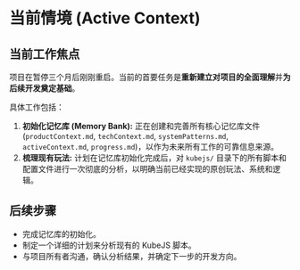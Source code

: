 # 当前情境 (Active Context)

## 当前工作焦点

项目在暂停三个月后刚刚重启。当前的首要任务是**重新建立对项目的全面理解**并**为后续开发奠定基础**。

具体工作包括：

1.  **初始化记忆库 (Memory Bank):** 正在创建和完善所有核心记忆库文件 (`productContext.md`, `techContext.md`, `systemPatterns.md`, `activeContext.md`, `progress.md`)，以作为未来所有工作的可靠信息来源。
2.  **梳理现有玩法:** 计划在记忆库初始化完成后，对 `kubejs/` 目录下的所有脚本和配置文件进行一次彻底的分析，以明确当前已经实现的原创玩法、系统和逻辑。

## 后续步骤

- 完成记忆库的初始化。
- 制定一个详细的计划来分析现有的 KubeJS 脚本。
- 与项目所有者沟通，确认分析结果，并确定下一步的开发方向。